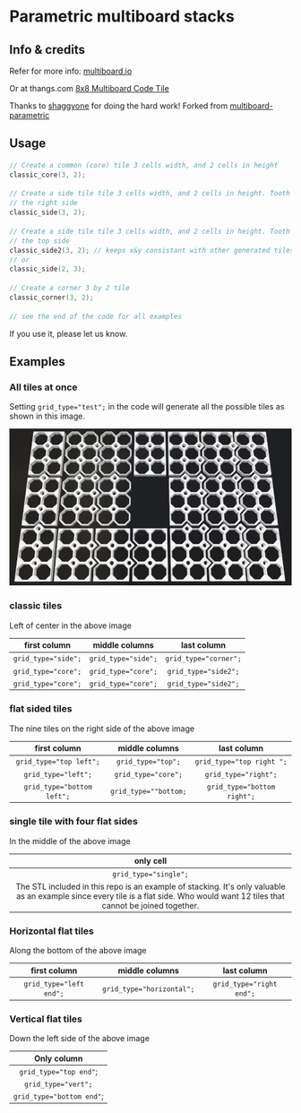 # Parametric multiboard stacks

## Info & credits

Refer for more info:
[multiboard.io](https://www.multiboard.io/)

Or at thangs.com
[8x8 Multiboard Code Tile](https://thangs.com/designer/Keep%20Making/3d-model/8x8%20Multiboard%20Core%20Tile-974214)

Thanks to [shaggyone](https://github.com/shaggyone) for doing the hard work!
Forked from [multiboard-parametric](https://github.com/shaggyone/multiboard-parametric)

## Usage

``` C
// Create a common (core) tile 3 cells width, and 2 cells in height
classic_core(3, 2);

// Create a side tile tile 3 cells width, and 2 cells in height. Tooth are on
// the right side
classic_side(3, 2);

// Create a side tile tile 3 cells width, and 2 cells in height. Tooth are on
// the top side
classic_side2(3, 2); // keeps x&y consistant with other generated tiles
// or
classic_side(2, 3);

// Create a corner 3 by 2 tile
classic_corner(3, 2);

// see the end of the code for all examples
```

If you use it, please let us know.

## Examples

### All tiles at once

Setting ```grid_type="test";``` in the code will generate all the possible tiles as shown in this image.

![examples](examples.png)

### classic tiles

Left of center in the above image

| first column | middle columns | last column |
| :--: | :--: | :----: |
| ```grid_type="side";``` | ```grid_type="side";``` | ```grid_type="corner";``` |
| ```grid_type="core";``` | ```grid_type="core";``` | ```grid_type="side2";``` |
| ```grid_type="core";``` | ```grid_type="core";``` | ```grid_type="side2";``` |

### flat sided tiles

The nine tiles on the right side of the above image

| first column | middle columns | last column |
| :--: | :--: | :--: |
| ```grid_type="top left";``` | ```grid_type="top";``` | ```grid_type="top right ";```|
| ```grid_type="left";``` | ```grid_type="core";``` | ```grid_type="right";``` |
| ```grid_type="bottom left";``` | ```grid_type=""bottom;``` | ```grid_type="bottom right";``` |

### single tile with four flat sides

In the middle of the above image

| only cell |
| :--: |
| ```grid_type="single";```  |
|The STL included in this repo is an example of stacking.  It's only valuable as an example since every tile is a flat side.  Who would want 12 tiles that cannot be joined together.|

### Horizontal flat tiles

Along the bottom of the above image

| first column | middle columns | last column |
| :--: | :--: | :--: |
| ```grid_type="left end";``` | ```grid_type="horizontal";``` | ```grid_type="right end";``` |

### Vertical flat tiles

Down the left side of the above image

| Only column |
| :--: |
| ```grid_type="top end"```; |
| ```grid_type="vert";``` |
| ```grid_type="bottom end"```; |